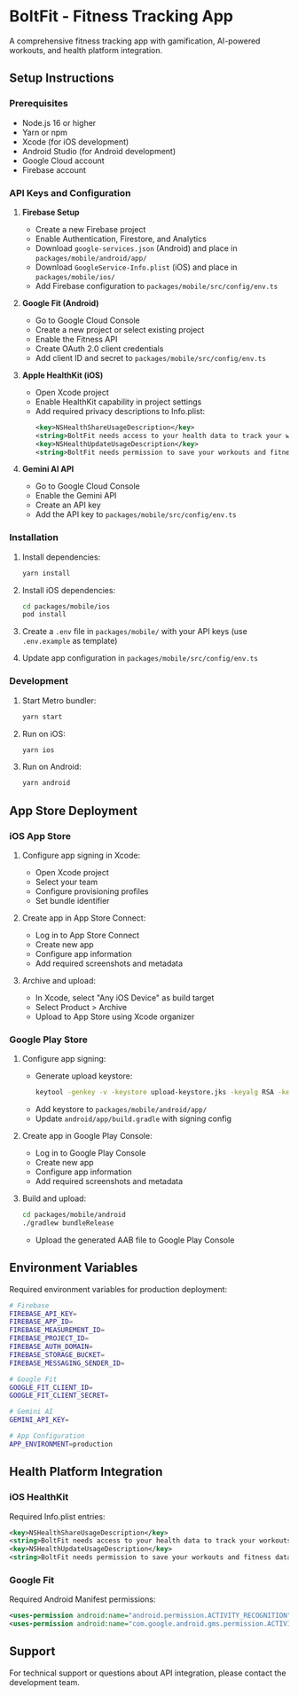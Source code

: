 # BoltFit - Fitness Tracking App

A comprehensive fitness tracking app with gamification, AI-powered workouts, and health platform integration.

## Setup Instructions

### Prerequisites

- Node.js 16 or higher
- Yarn or npm
- Xcode (for iOS development)
- Android Studio (for Android development)
- Google Cloud account
- Firebase account

### API Keys and Configuration

1. **Firebase Setup**

   - Create a new Firebase project
   - Enable Authentication, Firestore, and Analytics
   - Download `google-services.json` (Android) and place in `packages/mobile/android/app/`
   - Download `GoogleService-Info.plist` (iOS) and place in `packages/mobile/ios/`
   - Add Firebase configuration to `packages/mobile/src/config/env.ts`

2. **Google Fit (Android)**

   - Go to Google Cloud Console
   - Create a new project or select existing project
   - Enable the Fitness API
   - Create OAuth 2.0 client credentials
   - Add client ID and secret to `packages/mobile/src/config/env.ts`

3. **Apple HealthKit (iOS)**

   - Open Xcode project
   - Enable HealthKit capability in project settings
   - Add required privacy descriptions to Info.plist:
     ```xml
     <key>NSHealthShareUsageDescription</key>
     <string>BoltFit needs access to your health data to track your workouts and fitness metrics.</string>
     <key>NSHealthUpdateUsageDescription</key>
     <string>BoltFit needs permission to save your workouts and fitness data.</string>
     ```

4. **Gemini AI API**
   - Go to Google Cloud Console
   - Enable the Gemini API
   - Create an API key
   - Add the API key to `packages/mobile/src/config/env.ts`

### Installation

1. Install dependencies:

   ```bash
   yarn install
   ```

2. Install iOS dependencies:

   ```bash
   cd packages/mobile/ios
   pod install
   ```

3. Create a `.env` file in `packages/mobile/` with your API keys (use `.env.example` as template)

4. Update app configuration in `packages/mobile/src/config/env.ts`

### Development

1. Start Metro bundler:

   ```bash
   yarn start
   ```

2. Run on iOS:

   ```bash
   yarn ios
   ```

3. Run on Android:
   ```bash
   yarn android
   ```

## App Store Deployment

### iOS App Store

1. Configure app signing in Xcode:

   - Open Xcode project
   - Select your team
   - Configure provisioning profiles
   - Set bundle identifier

2. Create app in App Store Connect:

   - Log in to App Store Connect
   - Create new app
   - Configure app information
   - Add required screenshots and metadata

3. Archive and upload:
   - In Xcode, select "Any iOS Device" as build target
   - Select Product > Archive
   - Upload to App Store using Xcode organizer

### Google Play Store

1. Configure app signing:

   - Generate upload keystore:
     ```bash
     keytool -genkey -v -keystore upload-keystore.jks -keyalg RSA -keysize 2048 -validity 10000 -alias upload
     ```
   - Add keystore to `packages/mobile/android/app/`
   - Update `android/app/build.gradle` with signing config

2. Create app in Google Play Console:

   - Log in to Google Play Console
   - Create new app
   - Configure app information
   - Add required screenshots and metadata

3. Build and upload:
   ```bash
   cd packages/mobile/android
   ./gradlew bundleRelease
   ```
   - Upload the generated AAB file to Google Play Console

## Environment Variables

Required environment variables for production deployment:

```bash
# Firebase
FIREBASE_API_KEY=
FIREBASE_APP_ID=
FIREBASE_MEASUREMENT_ID=
FIREBASE_PROJECT_ID=
FIREBASE_AUTH_DOMAIN=
FIREBASE_STORAGE_BUCKET=
FIREBASE_MESSAGING_SENDER_ID=

# Google Fit
GOOGLE_FIT_CLIENT_ID=
GOOGLE_FIT_CLIENT_SECRET=

# Gemini AI
GEMINI_API_KEY=

# App Configuration
APP_ENVIRONMENT=production
```

## Health Platform Integration

### iOS HealthKit

Required Info.plist entries:

```xml
<key>NSHealthShareUsageDescription</key>
<string>BoltFit needs access to your health data to track your workouts and fitness metrics.</string>
<key>NSHealthUpdateUsageDescription</key>
<string>BoltFit needs permission to save your workouts and fitness data.</string>
```

### Google Fit

Required Android Manifest permissions:

```xml
<uses-permission android:name="android.permission.ACTIVITY_RECOGNITION"/>
<uses-permission android:name="com.google.android.gms.permission.ACTIVITY_RECOGNITION"/>
```

## Support

For technical support or questions about API integration, please contact the development team.
